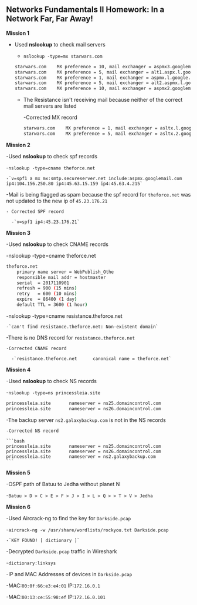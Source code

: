## Networks Fundamentals II Homework: In a Network Far, Far Away!

**Mission 1**

- Used **nslookup** to check mail servers
  
  - `nslookup -type=mx starwars.com`
  
  ```bash
  starwars.com    MX preference = 10, mail exchanger = aspmx3.googlemail.com
  starwars.com    MX preference = 5, mail exchanger = alt1.aspx.l.google.com
  starwars.com    MX preference = 1, mail exchanger = aspmx.l.google.com
  starwars.com    MX preference = 5, mail exchanger = alt2.aspmx.l.google.com
  starwars.com    MX preference = 10, mail exchanger = aspmx2.googlemail.com
  ```
  
  - The Resistance isn't receiving mail because neither of the correct mail servers are listed
  
    -Corrected MX record
    
    ```bash
    starwars.com    MX preference = 1, mail exchanger = asltx.l.google.com
    starwars.com    MX preference = 5, mail exchanger = asltx.2.google.com
    ```
    
    
**Mission 2**

-Used **nslookup** to check spf records

  -`nslookup -type=cname theforce.net`
  
    -`v=spf1 a mx mx:smtp.secureserver.net include:aspmx.googlemail.com ip4:104.156.250.80 ip4:45.63.15.159 ip4:45.63.4.215`
  
  -Mail is being flagged as spam because the spf record for `theforce.net` was not updated to the new ip of `45.23.176.21`
  
    - Corrected SPF record
    
      -`v=spf1 ip4:45.23.176.21`


**Mission 3**

-Used **nslookup** to check CNAME records

  -nslookup -type=cname theforce.net
  
  ```bash
  theforce.net
      primary name server = WebPublish_Othe
      responsible mail addr = hostmaster
      serial  = 2017110901
      refresh = 900 (15 mins)
      retry   = 600 (10 mins)
      expire  = 86400 (1 day)
      default TTL = 3600 (1 hour)
  ```
  
  -nslookup -type=cname resistance.theforce.net
  
    -`can't find resistance.theforce.net: Non-existent domain`
    
  -There is no DNS record for `resistance.theforce.net`
  
    -Corrected CNAME record
    
      -`resistance.theforce.net      canonical name = theforce.net`


**Mission 4**

-Used **nslookup** to check NS records

  -`nslookup -type=ns princessleia.site`
  
  ```bash
  princessleia.site       nameserver = ns25.domaincontrol.com
  princessleia.site       nameserver = ns26.domaincontrol.com
  ```
  
  -The backup server `ns2.galaxybackup.com` is not in the NS records
  
    -Corrected NS record
    
    ```bash
    princessleia.site       nameserver = ns25.domaincontrol.com
    princessleia.site       nameserver = ns26.domaincontrol.com
    princessleia.site       nameserver = ns2.galaxybackup.com
    ```


**Mission 5**

-OSPF path of Batuu to Jedha without planet N

  -`Batuu > D > C > E > F > J > I > L > Q > > T > V > Jedha`


**Mission 6**

-Used Aircrack-ng to find the key for `Darkside.pcap`

  -`aircrack-ng -w /usr/share/wordlists/rockyou.txt Darkside.pcap`

    -`KEY FOUND! [ dictionary ]`
    
-Decrypted `Darkside.pcap` traffic in Wireshark

  -`dictionary:linksys`
  
-IP and MAC Addresses of devices in `Darkside.pcap`
  
  -MAC:`00:0f:66:e3:e4:01` IP:`172.16.0.1`
  
  -MAC:`00:13:ce:55:98:ef` IP:`172.16.0.101`
  